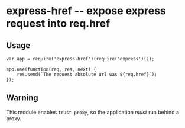 express-href -- expose express request into req.href
====================================================

Usage
-----

```
var app = require('express-href')(require('express')());

app.use(function(req, res, next) {
	res.send(`The request absolute url was ${req.href}`);
});
```

Warning
-------

This module enables `trust proxy`, so the application *must* run
behind a proxy.


